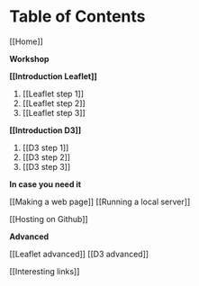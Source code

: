 # Table of Contents

[[Home]]

**Workshop**

**[[Introduction Leaflet]]**

1. [[Leaflet step 1]]
1. [[Leaflet step 2]]
1. [[Leaflet step 3]]

**[[Introduction D3]]**

1. [[D3 step 1]]
1. [[D3 step 2]]
1. [[D3 step 3]]

**In case you need it**

[[Making a web page]]
[[Running a local server]]

[[Hosting on Github]]

**Advanced**

[[Leaflet advanced]]
[[D3 advanced]]

[[Interesting links]]
